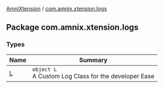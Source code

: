 [AmniXtension](../index.md) / [com.amnix.xtension.logs](./index.md)

## Package com.amnix.xtension.logs

### Types

| Name | Summary |
|---|---|
| [L](-l/index.md) | `object L`<br>A Custom Log Class for the developer Ease |
